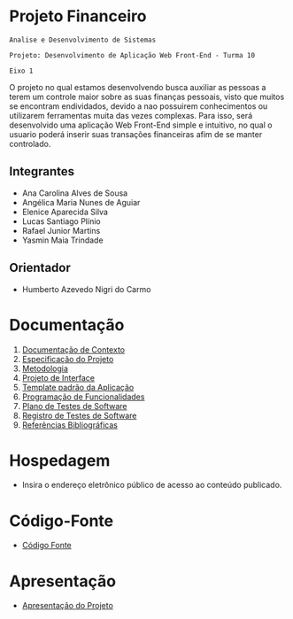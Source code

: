# Projeto Financeiro

`Analise e Desenvolvimento de Sistemas`

`Projeto: Desenvolvimento de Aplicação Web Front-End - Turma 10`

`Eixo 1`

O projeto no qual estamos desenvolvendo busca auxiliar as pessoas a terem um controle maior sobre as suas finanças pessoais,
visto que muitos se encontram endividados, devido a nao possuirem conhecimentos ou utilizarem ferramentas muita das vezes complexas.
Para isso, será desenvolvido uma aplicação Web Front-End simple e intuitivo, no qual o usuario poderá inserir suas transações financeiras
afim de se manter controlado.

## Integrantes

- Ana Carolina Alves de Sousa
- Angélica Maria Nunes de Aguiar
- Elenice Aparecida Silva
- Lucas Santiago Plínio
- Rafael Junior Martins
- Yasmin Maia Trindade

## Orientador

- Humberto Azevedo Nigri do Carmo

# Documentação

<ol>
<li><a href="documentos/01-Documentação_de_Contexto.md"> Documentação de Contexto</a></li>
<li><a href="documentos/02-Especificação_do_Projeto.md"> Especificação do Projeto</a></li>
<li><a href="documentos/03-Metodologia.md"> Metodologia</a></li>
<li><a href="documentos/04-Projeto_de_Interface.md"> Projeto de Interface</a></li>
<li><a href="documentos/05-Template_padrão_da_Aplicação.md"> Template padrão da Aplicação</a></li>
<li><a href="documentos/06-Programação_de_Funcionalidades.md"> Programação de Funcionalidades</a></li>
<li><a href="documentos/07-Plano_de_Testes_de_Software.md"> Plano de Testes de Software</a></li>
<li><a href="documentos/08-Registro_de_Testes_de_Software.md"> Registro de Testes de Software</a></li>
<li><a href="documentos/09-Referências.md"> Referências Bibliográficas</a></li>
</ol>

# Hospedagem

- Insira o endereço eletrônico público de acesso ao conteúdo publicado.

# Código-Fonte

- <a href="codigo-fonte/README.md">Código Fonte</a>

# Apresentação

- <a href="apresentacao/README.md">Apresentação do Projeto</a>
